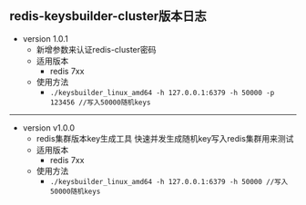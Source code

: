 ## redis-keysbuilder-cluster版本日志
* version 1.0.1
  * 新增参数来认证redis-cluster密码
  * 适用版本
    * redis 7xx
  * 使用方法
    * `./keysbuilder_linux_amd64 -h 127.0.0.1:6379 -h 50000 -p 123456 //写入50000随机keys`
---
* version v1.0.0
  * redis集群版本key生成工具 快速并发生成随机key写入redis集群用来测试
  * 适用版本
    * redis 7xx
  * 使用方法
      * `./keysbuilder_linux_amd64 -h 127.0.0.1:6379 -h 50000 //写入50000随机keys`
